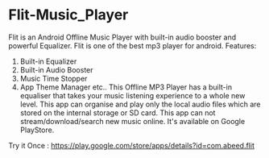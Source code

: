 # Flit-Music_Player
Flit is an Android Offline Music Player with built-in audio booster and powerful Equalizer.
Flit is one of the best mp3 player for android.
Features:
1. Built-in Equalizer
2. Built-in Audio Booster
3. Music Time Stopper
4. App Theme Manager etc..
This Offline MP3 Player has a built-in equaliser that takes your music listening experience to a whole new level. This app can organise and play only the local audio files which are stored on the internal storage or SD card. This app can not stream/download/search new music online.
It's available on Google PlayStore.

Try it Once : https://play.google.com/store/apps/details?id=com.abeed.flit
